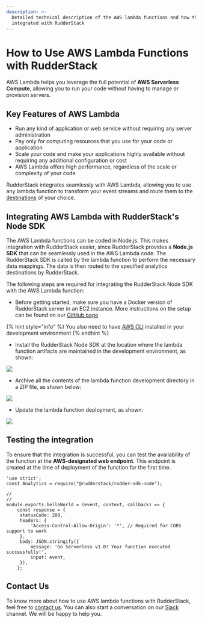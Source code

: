 ```yaml
---
description: >-
  Detailed technical description of the AWS lambda functions and how they can be
  integrated with RudderStack
---
```


# How to Use AWS Lambda Functions with RudderStack

AWS Lambda helps you leverage the full potential of **AWS Serverless Compute**, allowing you to run your code without having to manage or provision servers. 

## Key Features of AWS Lambda

* Run any kind of application or web service without requiring any server administration
* Pay only for computing resources that you use for your code or application
* Scale your code and make your applications highly available without requiring any additional configuration or cost
* AWS Lambda offers high performance, regardless of the scale or complexity of your code

RudderStack integrates seamlessly with AWS Lambda, allowing you to use any lambda function to transform your event streams and route them to the [destinations](https://docs.rudderstack.com/destinations#popular-destinations) of your choice.

## Integrating AWS Lambda with RudderStack's Node SDK

The AWS Lambda functions can be coded in Node.js. This makes integration with RudderStack easier, since RudderStack provides a **Node.js SDK** that can be seamlessly used in the AWS Lambda code. The RudderStack SDK is called by the lambda function to perform the necessary data mappings. The data is then routed to the specified analytics destinations by RudderStack.

The following steps are required for integrating the RudderStack Node SDK with the AWS Lambda function:

* Before getting started, make sure you have a Docker version of RudderStack server in an EC2 instance. More instructions on the setup can be found on our [GitHub page](https://github.com/rudderlabs/rudder-server#setup-instructions-docker)

{% hint style="info" %}
You also need to have [AWS CLI](https://docs.aws.amazon.com/cli/latest/userguide/cli-chap-install.html) installed in your development environment
{% endhint %}

* Install the RudderStack Node SDK at the location where the lambda function artifacts are maintained in the development environment, as shown:

![](https://lh5.googleusercontent.com/r8S9Lz7hdric1qarjrNIifSQFbzfrIDtHqC7Z23pay_h9FlktfsSgXOYRZHPylbbfOQIj47DR7nTf0ABlbH8fEGY_e6WO2eJx6fdVHDIHXTA57p4_a-OTYkbZ3TMh5IHESf-4kg8)

* Archive all the contents of the lambda function development directory in a ZIP file, as shown below:

![](https://lh6.googleusercontent.com/CJMBcKcleFAh5AJuD77ggZv-tqDdyxBw7c7eAC8QWlvpehfUnam34vWjRWvxzst2NMDEvL8tCVo1YwLZNSIjfxMNXGqdDzAFvn2mCCNQChUXKvrgSq9r7QtsvSh6vAYFIpMd6Pvt)

* Update the lambda function deployment, as shown:

![](https://lh5.googleusercontent.com/fA_9hWGzBx8g0nlWzmcXcJWf5guTY47Zc6gEZfJ2OWwfnrhdZ-Am53YgzpEz0ziVrop4grs_mh-Wx8tf2ogUmhddCGjXiyhjpAtR4f6B9ON8iJLCzvzOZxFji3FsnDJyJOsj863T)

## Testing the integration

To ensure that the integration is successful, you can test the availability of the function at the **AWS-designated web endpoint**. This endpoint is created at the time of deployment of the function for the first time.

```text
'use strict';
const Analytics = require("@rudderstack/rudder-sdk-node");

//
//
module.exports.helloWorld = (event, context, callback) => {
    const response = {
   	 statusCode: 200,
   	 headers: {
   		 'Access-Control-Allow-Origin': '*', // Required for CORS support to work
   	 },
   	 body: JSON.stringify({
   		 message: 'Go Serverless v1.0! Your function executed successfully!',
   		 input: event,
   	 }),
    };
```

## Contact Us

To know more about how to use AWS lambda functions with RudderStack, feel free to [contact us](mailto:%20contact@rudderstack.com). You can also start a conversation on our [Slack](https://resources.rudderstack.com/join-rudderstack-slack) channel. We will be happy to help you.

